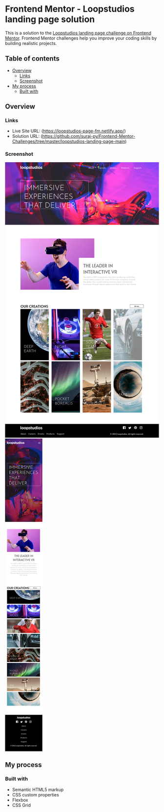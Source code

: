 # Frontend Mentor - Loopstudios landing page solution

This is a solution to the [Loopstudios landing page challenge on Frontend Mentor](https://www.frontendmentor.io/challenges/loopstudios-landing-page-N88J5Onjw). Frontend Mentor challenges help you improve your coding skills by building realistic projects.

## Table of contents

- [Overview](#overview)
  - [Links](#links)
  - [Screenshot](#screenshot)
- [My process](#my-process)
  - [Built with](#built-with)

## Overview

### Links

- Live Site URL: (<https://loopstudios-page-fm.netlify.app/>)
- Solution URL: (<https://github.com/suraj-py/Frontend-Mentor-Challenges/tree/master/loopstudios-landing-page-main>)

### Screenshot

![Desktop view](./screenshots/desktop-view.png)
![Mobile view](./screenshots/mobile-view.png)

## My process

### Built with

- Semantic HTML5 markup
- CSS custom properties
- Flexbox
- CSS Grid
